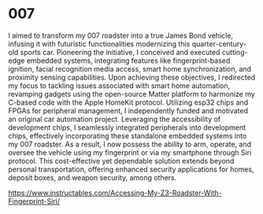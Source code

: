 # 007

I aimed to transform my 007 roadster into a true James Bond vehicle, infusing it with futuristic functionalities modernizing this quarter-century-old sports car. Pioneering the initiative, I conceived and executed cutting-edge embedded systems, integrating features like fingerprint-based ignition, facial recognition media access, smart home synchronization, and proximity sensing capabilities. Upon achieving these objectives, I redirected my focus to tackling issues associated with smart home automation, revamping gadgets using the open-source Matter platform to harmonize my C-based code with the Apple HomeKit protocol. Utilizing esp32 chips and FPGAs for peripheral management, I independently funded and motivated an original car automation project. Leveraging the accessibility of development chips, I seamlessly integrated peripherals into development chips, effectively incorporating these standalone embedded systems into my 007 roadster. As a result, I now possess the ability to arm, operate, and oversee the vehicle using my fingerprint or via my smartphone through Siri protocol. This cost-effective yet dependable solution extends beyond personal transportation, offering enhanced security applications for homes, deposit boxes, and weapon security, among others.

https://www.instructables.com/Accessing-My-Z3-Roadster-With-Fingerprint-Siri/
